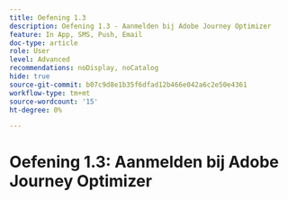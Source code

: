 ```yaml
---
title: Oefening 1.3
description: Oefening 1.3 - Aanmelden bij Adobe Journey Optimizer
feature: In App, SMS, Push, Email
doc-type: article
role: User
level: Advanced
recommendations: noDisplay, noCatalog
hide: true
source-git-commit: b07c9d8e1b35f6dfad12b466e042a6c2e50e4361
workflow-type: tm+mt
source-wordcount: '15'
ht-degree: 0%

---
```



# Oefening 1.3: Aanmelden bij Adobe Journey Optimizer
